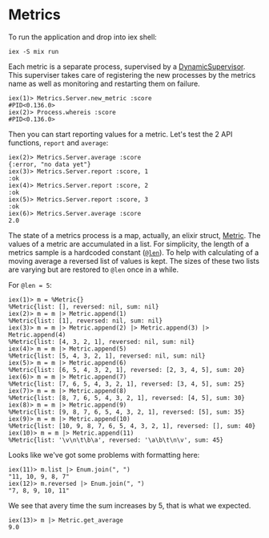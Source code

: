 # Metrics

To run the application and drop into iex shell:

```iex -S mix run```

Each metric is a separate process, supervised by a [DynamicSupervisor](https://hexdocs.pm/elixir/master/DynamicSupervisor.html).
This superviser takes care of registering the new processes by the metrics name as well as monitoring and restarting them on failure.

```
iex(1)> Metrics.Server.new_metric :score
#PID<0.136.0>
iex(2)> Process.whereis :score
#PID<0.136.0>
```

Then you can start reporting values for a metric. Let's test the 2 API functions, `report` and `average`:

```
iex(2)> Metrics.Server.average :score
{:error, "no data yet"}
iex(3)> Metrics.Server.report :score, 1
:ok
iex(4)> Metrics.Server.report :score, 2
:ok
iex(5)> Metrics.Server.report :score, 3
:ok
iex(6)> Metrics.Server.average :score
2.0
```

The state of a metrics process is a map, actually, an elixir struct, [Metric](https://github.com/abetkin/rektest/blob/master/lib/metric.ex#L4).
The values of a metric are accumulated in a list. For simplicity, the length of a metrics sample is a hardcoded constant ([`@len`](https://github.com/abetkin/rektest/blob/master/lib/metric.ex#L2)).
To help with calculating of a moving average a reversed list of values is kept. The sizes of these two lists are varying but are restored to `@len` once in a while.

For `@len = 5`:

```
iex(1)> m = %Metric{}
%Metric{list: [], reversed: nil, sum: nil}
iex(2)> m = m |> Metric.append(1)
%Metric{list: [1], reversed: nil, sum: nil}
iex(3)> m = m |> Metric.append(2) |> Metric.append(3) |> Metric.append(4)
%Metric{list: [4, 3, 2, 1], reversed: nil, sum: nil}
iex(4)> m = m |> Metric.append(5)
%Metric{list: [5, 4, 3, 2, 1], reversed: nil, sum: nil}
iex(5)> m = m |> Metric.append(6)
%Metric{list: [6, 5, 4, 3, 2, 1], reversed: [2, 3, 4, 5], sum: 20}
iex(6)> m = m |> Metric.append(7)
%Metric{list: [7, 6, 5, 4, 3, 2, 1], reversed: [3, 4, 5], sum: 25}
iex(7)> m = m |> Metric.append(8)
%Metric{list: [8, 7, 6, 5, 4, 3, 2, 1], reversed: [4, 5], sum: 30}
iex(8)> m = m |> Metric.append(9)
%Metric{list: [9, 8, 7, 6, 5, 4, 3, 2, 1], reversed: [5], sum: 35}
iex(9)> m = m |> Metric.append(10)
%Metric{list: [10, 9, 8, 7, 6, 5, 4, 3, 2, 1], reversed: [], sum: 40}
iex(10)> m = m |> Metric.append(11)
%Metric{list: '\v\n\t\b\a', reversed: '\a\b\t\n\v', sum: 45}
```

Looks like we've got some problems with formatting here:

```
iex(11)> m.list |> Enum.join(", ")
"11, 10, 9, 8, 7"
iex(12)> m.reversed |> Enum.join(", ")
"7, 8, 9, 10, 11"
```

We see that avery time the sum increases by 5, that is what we expected.

```
iex(13)> m |> Metric.get_average
9.0
```